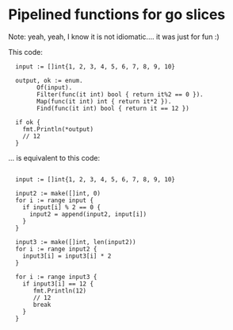 # Pipelined functions for go slices

Note: yeah, yeah, I know it is not idiomatic.... it was just for fun :)

This code:
```
  input := []int{1, 2, 3, 4, 5, 6, 7, 8, 9, 10}

  output, ok := enum.
  		Of(input).
  		Filter(func(it int) bool { return it%2 == 0 }).
  		Map(func(it int) int { return it*2 }).
  		Find(func(it int) bool { return it == 12 })

  if ok {
    fmt.Println(*output)
    // 12
  }
```

... is equivalent to this code:
```

  input := []int{1, 2, 3, 4, 5, 6, 7, 8, 9, 10}

  input2 := make([]int, 0)
  for i := range input {
    if input[i] % 2 == 0 {
      input2 = append(input2, input[i])
    }
  }

  input3 := make([]int, len(input2))
  for i := range input2 {
    input3[i] = input3[i] * 2
  }

  for i := range input3 {
    if input3[i] == 12 {
       fmt.Println(12)
       // 12
       break
    }
  }
  
```
  
